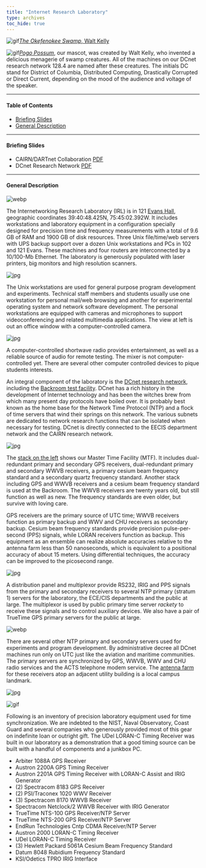```yaml
---
title: "Internet Research Laboratory"
type: archives
toc_hide: true
---
```


![gif](/documentation/pic/pogo1a.gif)[_The Okefenokee Swamp_, Walt Kelly](/reflib/pictures/)

![gif](/documentation/pic/pogo.gif)[_Pogo Possum_](/reflib/pictures/), our mascot, was created by Walt Kelly, who invented a delicious menagerie of swamp creatures. All of the machines on our DCnet research network 128.4 are named after these creatures. The initials DC stand for District of Columbia, Distributed Computing, Drastically Corrupted or Direct Current, depending on the mood of the audience and voltage of the speaker.

* * *

#### Table of Contents

*  [Briefing Slides](/reflib/lab/#briefing-slides)
*  [General Description](/reflib/lab/#general-description)

* * *

#### Briefing Slides

*   CAIRN/DARTnet Collaboration [PDF](/reflib/brief/dartnet/dartnet.pdf)
*   DCnet Research Network [PDF](/reflib/brief/dcnet/dcnet.pdf)

* * *

#### General Description

![webp](/documentation/pic/evans2a.webp)

The Internetworking Research Laboratory (IRL) is in 121 [Evans Hall](/reflib/gallery/gallery3/), geographic coordinates 39:40:48.425N, 75:45:02.392W. It includes workstations and laboratory equipment in a configuration specially designed for precision time and frequency measurements with a total of 9.6 GB of RAM and 1900 GB of disk resources. Three Unix file/time/web servers with UPS backup support over a dozen Unix workstations and PCs in 102 and 121 Evans. These machines and four routers are interconnected by a 10/100-Mb Ethernet. The laboratory is generously populated with laser printers, big monitors and high resolution scanners.

![jpg](/documentation/pic/vic3.jpg)

The Unix workstations are used for general purpose program development and experiments. Technical staff members and students usually use one workstation for personal mail/web browsing and another for experimental operating system and network software development. The personal workstations are equipped with cameras and microphones to support videoconferencing and related multimedia applications. The view at left is out an office window with a computer-controlled camera.

![jpg](/documentation/pic/radio2.jpg)

A computer-controlled shortwave radio provides entertainment, as well as a reliable source of audio for remote testing. The mixer is not computer-controlled yet. There are several other computer controlled devices to pique students interests.

An integral component of the laboratory is the [DCnet research network](/reflib/dcnet/), including the [Backroom test facility](/reflib/backroom/). DCnet has a rich history in the development of Internet technology and has been the witches brew from which many present day protocols have boiled over. It is probably best known as the home base for the Network Time Protocol (NTP) and a flock of time servers that wind their springs on this network. The various subnets are dedicated to network research functions that can be isolated when necessary for testing. DCnet is directly connected to the EECIS department network and the CAIRN research network.

![jpg](/documentation/pic/stack1a.jpg)

The [stack on the left](/documentation/pic/stack1b.jpg) shows our Master Time Facility (MTF). It includes dual-redundant primary and secondary GPS receivers, dual-redundant primary and secondary WWVB receivers, a primary cesium beam frequency standard and a secondary quartz frequency standard. Another stack including GPS and WWVB receivers and a cesium beam frequency standard is used at the Backroom. The WWVB receivers are twenty years old, but still function as well as new. The frequency standards are even older, but survive with loving care.

GPS receivers are the primary source of UTC time; WWVB receivers function as primary backup and WWV and CHU receivers as secondary backup. Cesium beam frequency standards provide precision pulse-per-second (PPS) signals, while LORAN receivers function as backup. This equipment as an ensemble can realize absolute accuracies relative to the antenna farm less than 50 nanoseconds, which is equivalent to a positional accuracy of about 15 meters. Using differential techniques, the accuracy can be improved to the picosecond range.

![jpg](/documentation/pic/stack2a.jpg)

A distribution panel and multiplexor provide RS232, IRIG and PPS signals from the primary and secondary receivers to several NTP primary (stratum 1) servers for the laboratory, the ECE/CIS departments and the public at large. The multiplexor is used by public primary time server _rackety_ to receive these signals and to control auxiliary devices. We also have a pair of TrueTime GPS primary servers for the public at large.

![webp](/documentation/pic/ant_farm2.webp)

There are several other NTP primary and secondary servers used for experiments and program development. By administrative decree all DCnet machines run only on UTC just like the aviation and maritime communities. The primary servers are synchronized by GPS, WWVB, WWV and CHU radio services and the ACTS telephone modem service. The [antenna farm](/documentation/pic/ant_farm1.webp) for these receivers atop an adjacent utility building is a local campus landmark.

![jpg](/documentation/pic/loran1a.jpg)

![gif](/documentation/pic/lorana.gif)

Following is an inventory of precision laboratory equipment used for time synchronization. We are indebted to the NIST, Naval Observatory, Coast Guard and several companies who generously provided most of this gear on indefinite loan or outright gift. The UDel LORAN-C Timing Receiver was built in our laboratory as a demonstration that a good timing source can be built with a handful of components and a junkbox PC.

*   Arbiter 1088A GPS Receiver
*   Austron 2200A GPS Timing Receiver
*   Austron 2201A GPS Timing Receiver with LORAN-C Assist and IRIG Generator
*   (2) Spectracom 8183 GPS Receiver
*   (2) PSI/Traconex 1020 WWV Receiver
*   (3) Spectracom 8170 WWVB Receiver
*   Spectracom Netclock/2 WWVB Receiver with IRIG Generator
*   TrueTime NTS-100 GPS Receiver/NTP Server
*   TrueTime NTS-200 GPS Receiver/NTP Server
*   EndRun Technologies Cntp CDMA Receiver/NTP Server
*   Austron 2000 LORAN-C Timing Receiver
*   UDel LORAN-C Timing Receiver
*   (3) Hewlett Packard 5061A Cesium Beam Frequency Standard
*   Datum 8048 Rubidium Frequency Standard
*   KSI/Odetics TPRO IRIG Interface